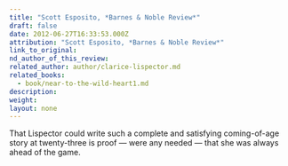 ```yaml
---
title: "Scott Esposito, *Barnes & Noble Review*"
draft: false
date: 2012-06-27T16:33:53.000Z
attribution: "Scott Esposito, *Barnes & Noble Review*"
link_to_original:
nd_author_of_this_review:
related_author: author/clarice-lispector.md
related_books:
  - book/near-to-the-wild-heart1.md
description:
weight:
layout: none
---
```

That Lispector could write such a complete and satisfying coming-of-age story at twenty-three is proof — were any needed — that she was always ahead of the game.

